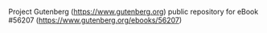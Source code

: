 Project Gutenberg (https://www.gutenberg.org) public repository for
eBook #56207 (https://www.gutenberg.org/ebooks/56207)
